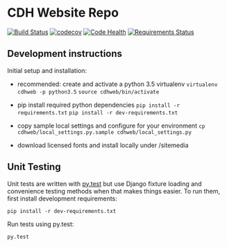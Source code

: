 # CDH Website Repo

[![Build Status](https://travis-ci.org/Princeton-CDH/cdh-web.svg?branch=develop)](https://travis-ci.org/Princeton-CDH/cdh-web)
[![codecov](https://codecov.io/gh/Princeton-CDH/cdh-web/branch/develop/graph/badge.svg)](https://codecov.io/gh/Princeton-CDH/cdh-web)
[![Code Health](https://landscape.io/github/Princeton-CDH/cdh-web/develop/landscape.svg?style=flat)](https://landscape.io/github/Princeton-CDH/cdh-web/develop)
[![Requirements Status](https://requires.io/github/Princeton-CDH/cdh-web/requirements.svg?branch=develop)](https://requires.io/github/Princeton-CDH/cdh-web/requirements/?branch=develop)


## Development instructions

Initial setup and installation:

- recommended: create and activate a python 3.5 virtualenv
    `virtualenv cdhweb -p python3.5`
    `source cdhweb/bin/activate`

- pip install required python dependencies
    `pip install -r requirements.txt`
    `pip install -r dev-requirements.txt`

- copy sample local settings and configure for your environment
    `cp cdhweb/local_settings.py.sample cdhweb/local_settings.py`

- download licensed fonts and install locally under /sitemedia

## Unit Testing

Unit tests are written with [py.test](http://doc.pytest.org/) but use Django fixture loading and convenience
testing methods when that makes things easier.  To run them, first install
development requirements:
```
pip install -r dev-requirements.txt
```

Run tests using py.test:
```
py.test
```
